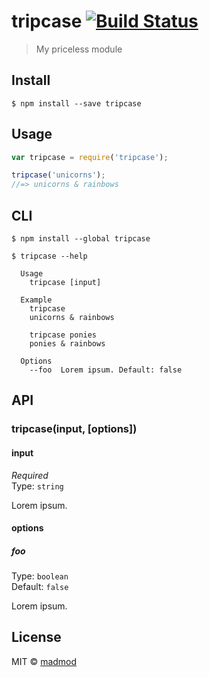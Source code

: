 # tripcase [![Build Status](https://travis-ci.org/madmod/tripcase.svg?branch=master)](https://travis-ci.org/madmod/tripcase)

> My priceless module


## Install

```
$ npm install --save tripcase
```


## Usage

```js
var tripcase = require('tripcase');

tripcase('unicorns');
//=> unicorns & rainbows
```


## CLI

```
$ npm install --global tripcase
```
```
$ tripcase --help

  Usage
    tripcase [input]

  Example
    tripcase
    unicorns & rainbows

    tripcase ponies
    ponies & rainbows

  Options
    --foo  Lorem ipsum. Default: false
```


## API

### tripcase(input, [options])

#### input

*Required*  
Type: `string`

Lorem ipsum.

#### options

##### foo

Type: `boolean`  
Default: `false`

Lorem ipsum.


## License

MIT © [madmod](http://johnathanwells.com)

